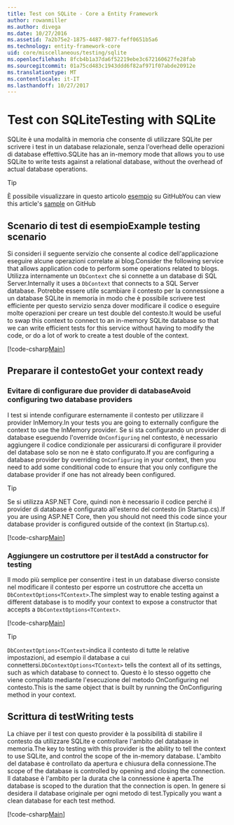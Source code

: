 ```yaml
---
title: Test con SQLite - Core a Entity Framework
author: rowanmiller
ms.author: divega
ms.date: 10/27/2016
ms.assetid: 7a2b75e2-1875-4487-9877-feff0651b5a6
ms.technology: entity-framework-core
uid: core/miscellaneous/testing/sqlite
ms.openlocfilehash: 8fcb4b1a37da6f52219ebe3c672160627fe28fab
ms.sourcegitcommit: 01a75cd483c1943ddd6f82af971f07abde20912e
ms.translationtype: MT
ms.contentlocale: it-IT
ms.lasthandoff: 10/27/2017
---
```

# <a name="testing-with-sqlite"></a><span data-ttu-id="e906d-102">Test con SQLite</span><span class="sxs-lookup"><span data-stu-id="e906d-102">Testing with SQLite</span></span>

<span data-ttu-id="e906d-103">SQLite è una modalità in memoria che consente di utilizzare SQLite per scrivere i test in un database relazionale, senza l'overhead delle operazioni di database effettivo.</span><span class="sxs-lookup"><span data-stu-id="e906d-103">SQLite has an in-memory mode that allows you to use SQLite to write tests against a relational database, without the overhead of actual database operations.</span></span>

> [!TIP]  
> <span data-ttu-id="e906d-104">È possibile visualizzare in questo articolo [esempio](https://github.com/aspnet/EntityFramework.Docs/tree/master/samples/core/Miscellaneous/Testing) su GitHub</span><span class="sxs-lookup"><span data-stu-id="e906d-104">You can view this article's [sample](https://github.com/aspnet/EntityFramework.Docs/tree/master/samples/core/Miscellaneous/Testing) on GitHub</span></span>

## <a name="example-testing-scenario"></a><span data-ttu-id="e906d-105">Scenario di test di esempio</span><span class="sxs-lookup"><span data-stu-id="e906d-105">Example testing scenario</span></span>

<span data-ttu-id="e906d-106">Si consideri il seguente servizio che consente al codice dell'applicazione eseguire alcune operazioni correlate ai blog.</span><span class="sxs-lookup"><span data-stu-id="e906d-106">Consider the following service that allows application code to perform some operations related to blogs.</span></span> <span data-ttu-id="e906d-107">Utilizza internamente un `DbContext` che si connette a un database di SQL Server.</span><span class="sxs-lookup"><span data-stu-id="e906d-107">Internally it uses a `DbContext` that connects to a SQL Server database.</span></span> <span data-ttu-id="e906d-108">Potrebbe essere utile scambiare il contesto per la connessione a un database SQLite in memoria in modo che è possibile scrivere test efficiente per questo servizio senza dover modificare il codice o eseguire molte operazioni per creare un test double del contesto.</span><span class="sxs-lookup"><span data-stu-id="e906d-108">It would be useful to swap this context to connect to an in-memory SQLite database so that we can write efficient tests for this service without having to modify the code, or do a lot of work to create a test double of the context.</span></span>

[!code-csharp[Main](../../../../samples/core/Miscellaneous/Testing/BusinessLogic/BlogService.cs)]

## <a name="get-your-context-ready"></a><span data-ttu-id="e906d-109">Preparare il contesto</span><span class="sxs-lookup"><span data-stu-id="e906d-109">Get your context ready</span></span>

### <a name="avoid-configuring-two-database-providers"></a><span data-ttu-id="e906d-110">Evitare di configurare due provider di database</span><span class="sxs-lookup"><span data-stu-id="e906d-110">Avoid configuring two database providers</span></span>

<span data-ttu-id="e906d-111">I test si intende configurare esternamente il contesto per utilizzare il provider InMemory.</span><span class="sxs-lookup"><span data-stu-id="e906d-111">In your tests you are going to externally configure the context to use the InMemory provider.</span></span> <span data-ttu-id="e906d-112">Se si sta configurando un provider di database eseguendo l'override `OnConfiguring` nel contesto, è necessario aggiungere il codice condizionale per assicurarsi di configurare il provider del database solo se non ne è stato configurato.</span><span class="sxs-lookup"><span data-stu-id="e906d-112">If you are configuring a database provider by overriding `OnConfiguring` in your context, then you need to add some conditional code to ensure that you only configure the database provider if one has not already been configured.</span></span>

> [!TIP]  
> <span data-ttu-id="e906d-113">Se si utilizza ASP.NET Core, quindi non è necessario il codice perché il provider di database è configurato all'esterno del contesto (in Startup.cs).</span><span class="sxs-lookup"><span data-stu-id="e906d-113">If you are using ASP.NET Core, then you should not need this code since your database provider is configured outside of the context (in Startup.cs).</span></span>

[!code-csharp[Main](../../../../samples/core/Miscellaneous/Testing/BusinessLogic/BloggingContext.cs#OnConfiguring)]

### <a name="add-a-constructor-for-testing"></a><span data-ttu-id="e906d-114">Aggiungere un costruttore per il test</span><span class="sxs-lookup"><span data-stu-id="e906d-114">Add a constructor for testing</span></span>

<span data-ttu-id="e906d-115">Il modo più semplice per consentire i test in un database diverso consiste nel modificare il contesto per esporre un costruttore che accetta un `DbContextOptions<TContext>`.</span><span class="sxs-lookup"><span data-stu-id="e906d-115">The simplest way to enable testing against a different database is to modify your context to expose a constructor that accepts a `DbContextOptions<TContext>`.</span></span>

[!code-csharp[Main](../../../../samples/core/Miscellaneous/Testing/BusinessLogic/BloggingContext.cs#Constructors)]

> [!TIP]  
> <span data-ttu-id="e906d-116">`DbContextOptions<TContext>`indica il contesto di tutte le relative impostazioni, ad esempio il database a cui connettersi.</span><span class="sxs-lookup"><span data-stu-id="e906d-116">`DbContextOptions<TContext>` tells the context all of its settings, such as which database to connect to.</span></span> <span data-ttu-id="e906d-117">Questo è lo stesso oggetto che viene compilato mediante l'esecuzione del metodo OnConfiguring nel contesto.</span><span class="sxs-lookup"><span data-stu-id="e906d-117">This is the same object that is built by running the OnConfiguring method in your context.</span></span>

## <a name="writing-tests"></a><span data-ttu-id="e906d-118">Scrittura di test</span><span class="sxs-lookup"><span data-stu-id="e906d-118">Writing tests</span></span>

<span data-ttu-id="e906d-119">La chiave per il test con questo provider è la possibilità di stabilire il contesto da utilizzare SQLite e controllare l'ambito del database in memoria.</span><span class="sxs-lookup"><span data-stu-id="e906d-119">The key to testing with this provider is the ability to tell the context to use SQLite, and control the scope of the in-memory database.</span></span> <span data-ttu-id="e906d-120">L'ambito del database è controllato da apertura e chiusura della connessione.</span><span class="sxs-lookup"><span data-stu-id="e906d-120">The scope of the database is controlled by opening and closing the connection.</span></span> <span data-ttu-id="e906d-121">Il database è l'ambito per la durata che la connessione è aperta.</span><span class="sxs-lookup"><span data-stu-id="e906d-121">The database is scoped to the duration that the connection is open.</span></span> <span data-ttu-id="e906d-122">In genere si desidera il database originale per ogni metodo di test.</span><span class="sxs-lookup"><span data-stu-id="e906d-122">Typically you want a clean database for each test method.</span></span>

[!code-csharp[Main](../../../../samples/core/Miscellaneous/Testing/TestProject/SQLite/BlogServiceTests.cs)]
